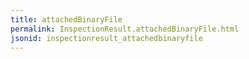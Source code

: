 ```yaml
---
title: attachedBinaryFile
permalink: InspectionResult.attachedBinaryFile.html
jsonid: inspectionresult_attachedbinaryfile
---
```

